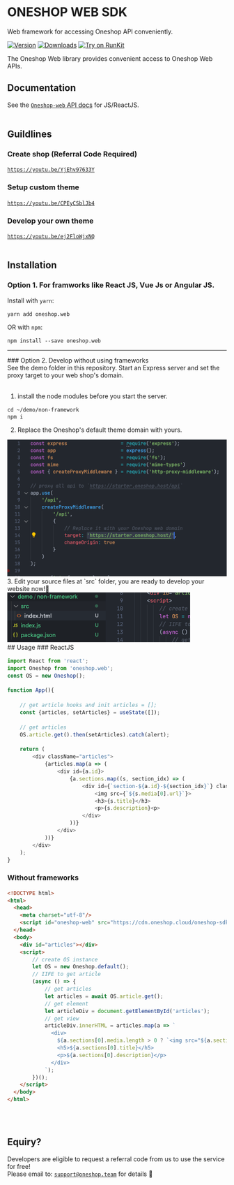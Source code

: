 # ONESHOP WEB SDK
Web framework for accessing Oneshop API conveniently.

[![Version](https://img.shields.io/npm/v/oneshop.web.svg)](https://www.npmjs.org/package/oneshop.web)
[![Downloads](https://img.shields.io/npm/dm/oneshop.web.svg)](https://www.npmjs.com/package/oneshop.web)
[![Try on RunKit](https://badge.runkitcdn.com/oneshop.web.svg)](https://runkit.com/npm/oneshop.web)

The Oneshop Web library provides convenient access to Oneshop Web APIs.

## Documentation

See the [`Oneshop-web` API docs](https://docs.oneshop.dev) for JS/ReactJS.
<br/><br/>

## Guildlines
### Create shop (Referral Code Required)
[`https://youtu.be/YjEhv97633Y`](https://youtu.be/YjEhv97633Y)

### Setup custom theme
[`https://youtu.be/CPEyCSblJb4`](https://youtu.be/CPEyCSblJb4)

### Develop your own theme
[`https://youtu.be/ej2FloWjxNQ`](https://youtu.be/ej2FloWjxNQ)<br/><br/>

  
## Installation

### Option 1. For framworks like React JS, Vue Js or Angular JS.

Install with `yarn`:

```
yarn add oneshop.web
```

OR with `npm`:

```
npm install --save oneshop.web
```
<hr/>
### Option 2. Develop without using frameworks<br/>
See the demo folder in this repository. Start an Express server and set the proxy target to your web shop's domain.<br/><br/>

1. install the node modules before you start the server.
```
cd ~/demo/non-framework 
npm i
```
2. Replace the Oneshop's default theme domain with yours.<br/>
<img src="./demo_2.png" />
3. Edit your source files at `src` folder, you are ready to develop your website now!🎉 <br/>
<img src="./demo.png" />
<br/>
## Usage
### ReactJS

```js
import React from 'react';
import Oneshop from 'oneshop.web';
const OS = new Oneshop();

function App(){

    // get article hooks and init articles = [];
    const {articles, setArticles} = useState([]);

    // get articles
    OS.article.get().then(setArticles).catch(alert);

    return (
        <div className="articles">
            {articles.map(a => (
                <div id={a.id}>
                    {a.sections.map((s, section_idx) => (
                        <div id={`section-${a.id}-${section_idx}`} className="section">
                            <img src={`${s.media[0].url}`}>
                            <h3>{s.title}</h3>
                            <p>{s.description}<p>
                        </div>
                    ))}
                </div>
            ))}
        </div>
    );
}

```

### Without frameworks
```html
<!DOCTYPE html>
<html>
  <head>
    <meta charset="utf-8"/>
    <script id="oneshop-web" src="https://cdn.oneshop.cloud/oneshop-sdk-min.js"></script>
  </head>
  <body>
    <div id="articles"></div>
    <script>
        // create OS instance
        let OS = new Oneshop.default();
        // IIFE to get article
        (async () => {
            // get articles
            let articles = await OS.article.get();
            // get element
            let articleDiv = document.getElementById('articles');
            // get view
            articleDiv.innerHTML = articles.map(a => `
              <div>
                ${a.sections[0].media.length > 0 ? `<img src="${a.sections[0].media[0].url}" width="300" height="auto" />` : ""}
                <h5>${a.sections[0].title}</h5>
                <p>${a.sections[0].description}</p>
              </div>
            `);
        })();
    </script>
  </body>
</html>
```
<br/><br/>
## Equiry?
Developers are eligible to request a referral code from us to use the service for free!<br/>
Please email to: [`support@oneshop.team`](mailto:support@oneshop.team) for details 🎉
